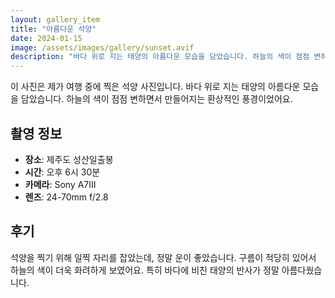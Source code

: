 ```yaml
---
layout: gallery_item
title: "아름다운 석양"
date: 2024-01-15
image: /assets/images/gallery/sunset.avif
description: "바다 위로 지는 태양의 아름다운 모습을 담았습니다. 하늘의 색이 점점 변하면서 만들어지는 환상적인 풍경입니다."
---
```


이 사진은 제가 여행 중에 찍은 석양 사진입니다. 바다 위로 지는 태양의 아름다운 모습을 담았습니다. 하늘의 색이 점점 변하면서 만들어지는 환상적인 풍경이었어요.

## 촬영 정보
- **장소**: 제주도 성산일출봉
- **시간**: 오후 6시 30분
- **카메라**: Sony A7III
- **렌즈**: 24-70mm f/2.8

## 후기
석양을 찍기 위해 일찍 자리를 잡았는데, 정말 운이 좋았습니다. 구름이 적당히 있어서 하늘의 색이 더욱 화려하게 보였어요. 특히 바다에 비친 태양의 반사가 정말 아름다웠습니다.

